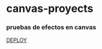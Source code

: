 # canvas-proyects

### pruebas de efectos en canvas

<a href="https://canvas-proyects-8n2g.vercel.app/">DEPLOY</a>
